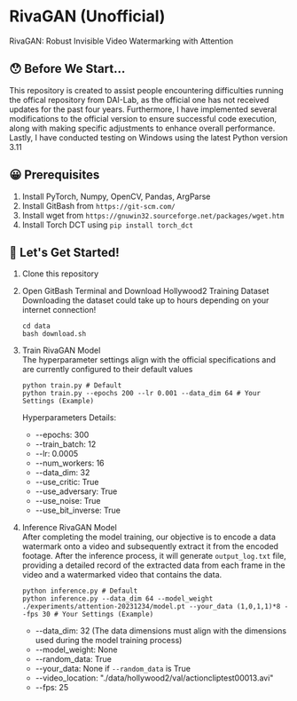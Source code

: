 # RivaGAN (Unofficial)
RivaGAN: Robust Invisible Video Watermarking with Attention

## :hushed: Before We Start...
This repository is created to assist people encountering difficulties running the offical repository from DAI-Lab, as the official one has not received updates for the past four years.
Furthermore, I have implemented several modifications to the official version to ensure successful code execution, along with making specific adjustments to enhance overall performance.
Lastly, I have conducted testing on Windows using the latest Python version 3.11

## :grinning: Prerequisites
1. Install PyTorch, Numpy, OpenCV, Pandas, ArgParse
1. Install GitBash from `https://git-scm.com/`
2. Install wget from `https://gnuwin32.sourceforge.net/packages/wget.htm`
3. Install Torch DCT using `pip install torch_dct`

## :zany_face: Let's Get Started!
1. Clone this repository
2. Open GitBash Terminal and Download Hollywood2 Training Dataset  
   Downloading the dataset could take up to hours depending on your internet connection!  
   ```
   cd data
   bash download.sh
   ```
4. Train RivaGAN Model  
   The hyperparameter settings align with the official specifications and are currently configured to their default values
   ```
   python train.py # Default
   python train.py --epochs 200 --lr 0.001 --data_dim 64 # Your Settings (Example)
   ```
   Hyperparameters Details: 
   * --epochs: 300
   * --train_batch: 12
   * --lr: 0.0005
   * --num_workers: 16
   * --data_dim: 32
   * --use_critic: True
   * --use_adversary: True
   * --use_noise: True
   * --use_bit_inverse: True
5. Inference RivaGAN Model  
   After completing the model training, our objective is to encode a data watermark onto a video and subsequently extract it from the encoded footage. After the inference process, it will generate `output_log.txt` file, providing a detailed record of the extracted data from each frame in the video and a watermarked video that contains the data. 
   
   ```
   python inference.py # Default
   python inference.py --data_dim 64 --model_weight ./experiments/attention-20231234/model.pt --your_data (1,0,1,1)*8 --fps 30 # Your Settings (Example)
   ```
   * --data_dim: 32 (The data dimensions must align with the dimensions used during the model training process)
   * --model_weight: None
   * --random_data: True
   * --your_data: None if `--random_data` is True
   * --video_location: "./data/hollywood2/val/actioncliptest00013.avi"
   * --fps: 25
